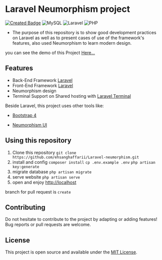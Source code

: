 # Laravel Neumorphism project 

[![Created Badge](https://badges.pufler.dev/created/ehsanghaffarii/laravel-neumorphism)](https://badges.pufler.dev) 
![MySQL](https://img.shields.io/badge/mysql-%2300f.svg?style=for-the-badge&logo=mysql&logoColor=white)
![Laravel](https://img.shields.io/badge/laravel-%23FF2D20.svg?style=for-the-badge&logo=laravel&logoColor=white)
![PHP](https://img.shields.io/badge/php-%23777BB4.svg?style=for-the-badge&logo=php&logoColor=white)



* The purpose of this repository is to show good development practices on Laravel as well as to present cases of use of the framework's features, also used Neumorphism to learn modern design.

you can see the demo of this Project [Here...](https://neo.ehsanghaffarii.ir)

## Features
* Back-End Framework [Laravel](https://laravel.com)
* Front-End Framework [Laravel](https://laravel.com)
* Neumorphism design
* Terminal Support on Shared hosting with [Laravel Terminal](https://github.com/recca0120/laravel-terminal)


Beside Laravel, this project uses other tools like:

* [Bootstrap 4](https://getbootstrap.com)

* [Neumorphism UI](https://neumorphism.io)


## Using this repository

1. Clone this repository
    `git clone https://github.com/ehsanghaffarii/Laravel-neumorphism.git`
2. install and config
    `composer install`
    `cp .env.example .env`
    `php artisan key:generate`
3. migrate database
    `php artisan migrate`
4. serve website
    `php artisan serve`
5. open and enjoy
    [http://localhost](http://localhost:8000)

branch for pull request is `create`

## Contributing

Do not hesitate to contribute to the project by adapting or adding features! Bug reports or pull requests are welcome.

## License

This project is open source and available under the [MIT License](http://opensource.org/licenses/MIT).
